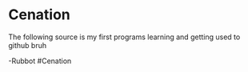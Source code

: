 # Cenation
The following source is my first programs learning and getting used to github bruh

-Rubbot #Cenation
